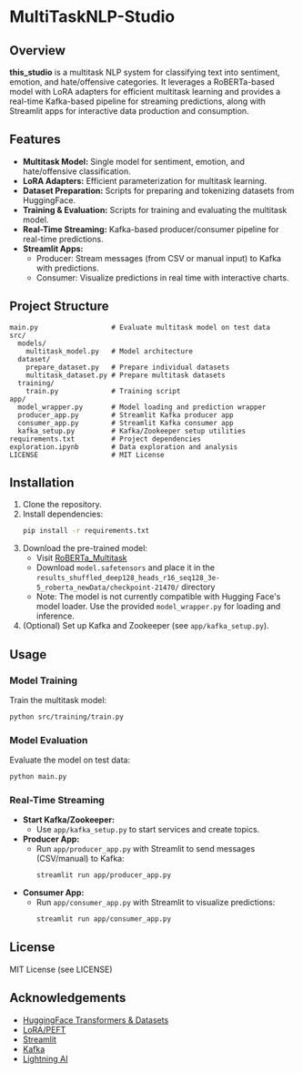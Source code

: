 # MultiTaskNLP-Studio

## Overview

**this_studio** is a multitask NLP system for classifying text into sentiment, emotion, and hate/offensive categories. It leverages a RoBERTa-based model with LoRA adapters for efficient multitask learning and provides a real-time Kafka-based pipeline for streaming predictions, along with Streamlit apps for interactive data production and consumption.

## Features
- **Multitask Model:** Single model for sentiment, emotion, and hate/offensive classification.
- **LoRA Adapters:** Efficient parameterization for multitask learning.
- **Dataset Preparation:** Scripts for preparing and tokenizing datasets from HuggingFace.
- **Training & Evaluation:** Scripts for training and evaluating the multitask model.
- **Real-Time Streaming:** Kafka-based producer/consumer pipeline for real-time predictions.
- **Streamlit Apps:**
  - Producer: Stream messages (from CSV or manual input) to Kafka with predictions.
  - Consumer: Visualize predictions in real time with interactive charts.

## Project Structure
```
main.py                  # Evaluate multitask model on test data
src/
  models/
    multitask_model.py   # Model architecture
  dataset/
    prepare_dataset.py   # Prepare individual datasets
    multitask_dataset.py # Prepare multitask datasets
  training/
    train.py             # Training script
app/
  model_wrapper.py       # Model loading and prediction wrapper
  producer_app.py        # Streamlit Kafka producer app
  consumer_app.py        # Streamlit Kafka consumer app
  kafka_setup.py         # Kafka/Zookeeper setup utilities
requirements.txt         # Project dependencies
exploration.ipynb        # Data exploration and analysis
LICENSE                  # MIT License
```

## Installation
1. Clone the repository.
2. Install dependencies:
   ```bash
   pip install -r requirements.txt
   ```
3. Download the pre-trained model:
   - Visit [RoBERTa_Multitask](https://huggingface.co/SeragAmin/RoBERTa_Multitask/tree/main)
   - Download `model.safetensors` and place it in the `results_shuffled_deep128_heads_r16_seq128_3e-5_roberta_newData/checkpoint-21470/` directory
   - Note: The model is not currently compatible with Hugging Face's model loader. Use the provided `model_wrapper.py` for loading and inference.
4. (Optional) Set up Kafka and Zookeeper (see `app/kafka_setup.py`).

## Usage
### Model Training
Train the multitask model:
```bash
python src/training/train.py
```

### Model Evaluation
Evaluate the model on test data:
```bash
python main.py
```

### Real-Time Streaming
- **Start Kafka/Zookeeper:**
  - Use `app/kafka_setup.py` to start services and create topics.
- **Producer App:**
  - Run `app/producer_app.py` with Streamlit to send messages (CSV/manual) to Kafka:
    ```bash
    streamlit run app/producer_app.py
    ```
- **Consumer App:**
  - Run `app/consumer_app.py` with Streamlit to visualize predictions:
    ```bash
    streamlit run app/consumer_app.py
    ```

## License
MIT License (see LICENSE)

## Acknowledgements
- [HuggingFace Transformers & Datasets](https://huggingface.co/)
- [LoRA/PEFT](https://github.com/huggingface/peft)
- [Streamlit](https://streamlit.io/)
- [Kafka](https://kafka.apache.org/)
- [Lightning AI](https://lightning.ai/)